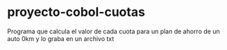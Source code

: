 # proyecto-cobol-cuotas
Programa que calcula el valor de cada cuota para un plan de ahorro de un auto 0km y lo graba en un archivo txt
